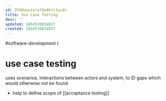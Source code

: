 ```yaml
---
id: 2540wsyzsryl5w4hrc1ycdx
title: Use Case Testing
desc: ''
updated: 1654530814037
created: 1654530814037
---
```

#software-development t
# use case testing
uses scenarios, interactions between actors and system, to ID gaps which would otherwise not be found
- help to define scope of [[acceptance testing]]
